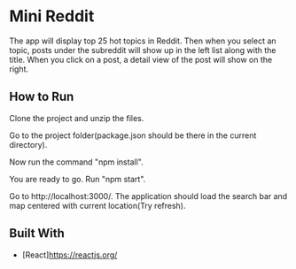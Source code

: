 # Mini Reddit

The app will display top 25 hot topics in Reddit. Then when you select an topic, posts under the subreddit will show up in the left list along with the title. When you click on a post, a detail view of the post will show on the right.


## How to Run
Clone the project and unzip the files.

Go to the project folder(package.json should be there in the current directory).

Now run the command "npm install".

You are ready to go. Run "npm start".

Go to http://localhost:3000/. The application should load the search bar and map centered with current location(Try refresh).

## Built With

* [React]https://reactjs.org/

